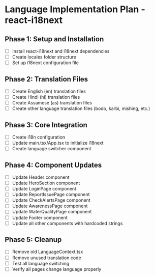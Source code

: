 # Language Implementation Plan - react-i18next

## Phase 1: Setup and Installation
- [ ] Install react-i18next and i18next dependencies
- [ ] Create locales folder structure
- [ ] Set up i18next configuration file

## Phase 2: Translation Files
- [ ] Create English (en) translation files
- [ ] Create Hindi (hi) translation files
- [ ] Create Assamese (as) translation files
- [ ] Create other language translation files (bodo, karbi, mishing, etc.)

## Phase 3: Core Integration
- [ ] Create i18n configuration
- [ ] Update main.tsx/App.tsx to initialize i18next
- [ ] Create language switcher component

## Phase 4: Component Updates
- [ ] Update Header component
- [ ] Update HeroSection component
- [ ] Update LoginPage component
- [ ] Update ReportIssuePage component
- [ ] Update CheckAlertsPage component
- [ ] Update AwarenessPage component
- [ ] Update WaterQualityPage component
- [ ] Update Footer component
- [ ] Update all other components with hardcoded strings

## Phase 5: Cleanup
- [ ] Remove old LanguageContext.tsx
- [ ] Remove unused translation code
- [ ] Test all language switching
- [ ] Verify all pages change language properly
